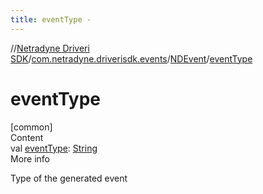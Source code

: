 ```yaml
---
title: eventType -
---
```

//[Netradyne Driveri SDK](../../index.md)/[com.netradyne.driverisdk.events](../index.md)/[NDEvent](index.md)/[eventType](event-type.md)



# eventType  
[common]  
Content  
val [eventType](event-type.md): [String](https://kotlinlang.org/api/latest/jvm/stdlib/kotlin/-string/index.html)  
More info  


Type of the generated event

  



